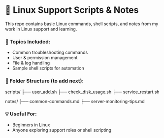 # 🐧 Linux Support Scripts & Notes

This repo contains basic Linux commands, shell scripts, and notes from my work in Linux support and learning.

### 🔧 Topics Included:
- Common troubleshooting commands
- User & permission management
- File & log handling
- Sample shell scripts for automation

### 📂 Folder Structure (to add next):
scripts/
├── user_add.sh
├── check_disk_usage.sh
├── service_restart.sh

notes/
├── common-commands.md
├── server-monitoring-tips.md

### 💡 Useful For:
- Beginners in Linux
- Anyone exploring support roles or shell scripting
